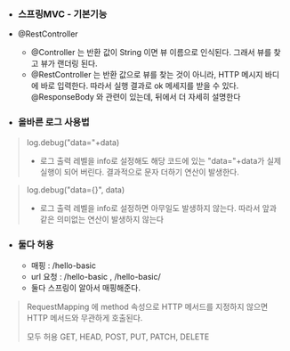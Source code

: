 * ### 스프링MVC - 기본기능
* @RestController
  * @Controller 는 반환 값이 String 이면 뷰 이름으로 인식된다. 그래서 뷰를 찾고 뷰가 랜더링 된다.
  * @RestController 는 반환 값으로 뷰를 찾는 것이 아니라, HTTP 메시지 바디에 바로 입력한다.
  따라서 실행 결과로 ok 메세지를 받을 수 있다. @ResponseBody 와 관련이 있는데, 뒤에서 더 자세히
  설명한다

* ### 올바른 로그 사용법
> log.debug("data="+data)
>
> * 로그 출력 레벨을 info로 설정해도 해당 코드에 있는 "data="+data가 실제 실행이 되어 버린다.
결과적으로 문자 더하기 연산이 발생한다.

> log.debug("data={}", data)
>
> * 로그 출력 레벨을 info로 설정하면 아무일도 발생하지 않는다. 따라서 앞과 같은 의미없는 연산이
발생하지 않는다

* ### 둘다 허용
  * 매핑 : /hello-basic
  * url 요청 : /hello-basic , /hello-basic/ 
  * 둘다 스프링이 알아서 매핑해준다.

> RequestMapping 에 method 속성으로 HTTP 메서드를 지정하지 않으면 HTTP 메서드와 무관하게
호출된다.
>
> 모두 허용 GET, HEAD, POST, PUT, PATCH, DELETE